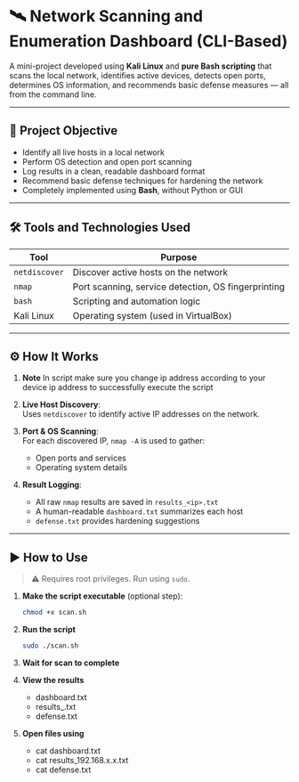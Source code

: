 # 🛰️ Network Scanning and Enumeration Dashboard (CLI-Based)

A mini-project developed using **Kali Linux** and **pure Bash scripting** that scans the local network, identifies active devices, detects open ports, determines OS information, and recommends basic defense measures — all from the command line.

---

## 📌 Project Objective

- Identify all live hosts in a local network
- Perform OS detection and open port scanning
- Log results in a clean, readable dashboard format
- Recommend basic defense techniques for hardening the network
- Completely implemented using **Bash**, without Python or GUI

---

## 🛠️ Tools and Technologies Used

| Tool           | Purpose                             |
|----------------|-------------------------------------|
| `netdiscover`  | Discover active hosts on the network |
| `nmap`         | Port scanning, service detection, OS fingerprinting |
| `bash`         | Scripting and automation logic      |
| Kali Linux     | Operating system (used in VirtualBox) |

---

## ⚙️ How It Works
1. **Note**
    In script make sure you change ip address according to your device ip address to successfully execute the script

2. **Live Host Discovery**:  
   Uses `netdiscover` to identify active IP addresses on the network.

3. **Port & OS Scanning**:  
   For each discovered IP, `nmap -A` is used to gather:
   - Open ports and services
   - Operating system details

4. **Result Logging**:
   - All raw `nmap` results are saved in `results_<ip>.txt`
   - A human-readable `dashboard.txt` summarizes each host
   - `defense.txt` provides hardening suggestions

---

## ▶️ How to Use

> ⚠️ Requires root privileges. Run using `sudo`.

1. **Make the script executable** (optional step):
   ```bash
   chmod +x scan.sh

2. **Run the script**
   ```bash
   sudo ./scan.sh

3. **Wait for scan to complete**

4. **View the results**
   - dashboard.txt
   - results_<ip>.txt
   - defense.txt

5. **Open files using**
   - cat dashboard.txt
   - cat results_192.168.x.x.txt
   - cat defense.txt